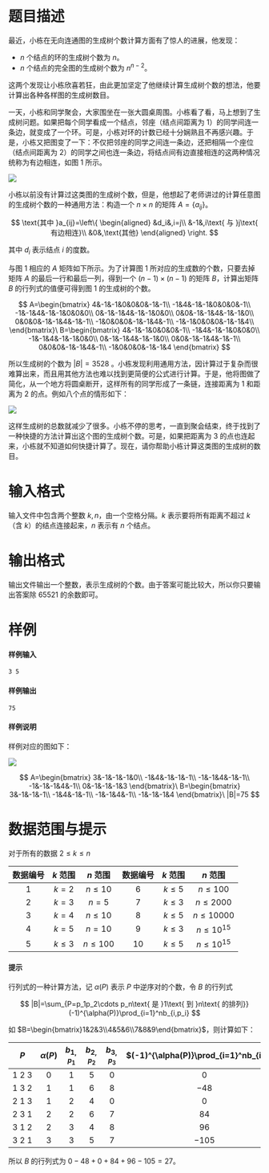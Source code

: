 
# 题目描述

最近，小栋在无向连通图的生成树个数计算方面有了惊人的进展，他发现：

- $n$ 个结点的环的生成树个数为 $n$。
- $n$ 个结点的完全图的生成树个数为 $n^{n-2}$。

这两个发现让小栋欣喜若狂，由此更加坚定了他继续计算生成树个数的想法，他要计算出各种各样图的生成树数目。

一天，小栋和同学聚会，大家围坐在一张大圆桌周围。小栋看了看，马上想到了生成树问题。如果把每个同学看成一个结点，邻座（结点间距离为 $1$）的同学间连一条边，就变成了一个环。可是，小栋对环的计数已经十分娴熟且不再感兴趣。于是，小栋又把图变了一下：不仅把邻座的同学之间连一条边，还把相隔一个座位（结点间距离为 $2$）的同学之间也连一条边，将结点间有边直接相连的这两种情况统称为有边相连，如图 $1$ 所示。

![](/source/guoj/1257/img/aHR0cHM6Ly9pLmxvbGkubmV0LzIwMTkvMDYvMjQvNWQxMDExNWYzZWM1ZDQ2MjM3LnBuZw==.png)

小栋以前没有计算过这类图的生成树个数，但是，他想起了老师讲过的计算任意图的生成树个数的一种通用方法：构造一个 $n\times n$ 的矩阵 $A=\{a_{ij}\}$。

$$
\text{其中 }a_{ij}=\left\{
\begin{aligned}
&d_i&,i=j\\
&-1&,i\text{ 与 }j\text{ 有边相连}\\
&0&,\text{其他}
\end{aligned}
\right.
$$

其中 $d_i$ 表示结点 $i$ 的度数。

与图 $1$ 相应的 $A$ 矩阵如下所示。为了计算图 $1$ 所对应的生成数的个数，只要去掉矩阵 $A$ 的最后一行和最后一列，得到一个 $(n-1)\times (n-1)$ 的矩阵 $B$，计算出矩阵 $B$ 的行列式的值便可得到图 $1$ 的生成树的个数。

$$
A=\begin{bmatrix}
4&-1&-1&0&0&0&-1&-1\\
-1&4&-1&-1&0&0&0&-1\\
-1&-1&4&-1&-1&0&0&0\\
0&-1&-1&4&-1&-1&0&0\\
0&0&-1&-1&4&-1&-1&0\\
0&0&0&-1&-1&4&-1&-1\\
-1&0&0&0&-1&-1&4&-1\\
-1&-1&0&0&0&-1&-1&4\\
\end{bmatrix}\ 
B=\begin{bmatrix}
4&-1&-1&0&0&0&-1\\
-1&4&-1&-1&0&0&0\\
-1&-1&4&-1&-1&0&0\\
0&-1&-1&4&-1&-1&0\\
0&0&-1&-1&4&-1&-1\\
0&0&0&-1&-1&4&-1\\
-1&0&0&0&-1&-1&4
\end{bmatrix}
$$

所以生成树的个数为 $|B|=3528$ 。小栋发现利用通用方法，因计算过于复杂而很难算出来，而且用其他方法也难以找到更简便的公式进行计算。于是，他将图做了简化，从一个地方将圆桌断开，这样所有的同学形成了一条链，连接距离为 $1$ 和距离为 $2$ 的点。例如八个点的情形如下：

![](/source/guoj/1257/img/aHR0cHM6Ly9pLmxvbGkubmV0LzIwMTkvMDYvMjQvNWQxMDEzNDc0NDg2MjY0NjM5LnBuZw==.png)

这样生成树的总数就减少了很多。小栋不停的思考，一直到聚会结束，终于找到了一种快捷的方法计算出这个图的生成树个数。可是，如果把距离为 $3$ 的点也连起来，小栋就不知道如何快捷计算了。现在，请你帮助小栋计算这类图的生成树的数目。


# 输入格式

输入文件中包含两个整数 $k,n$，由一个空格分隔。$k$ 表示要将所有距离不超过 $k$（含 $k$）的结点连接起来，$n$ 表示有 $n$ 个结点。

# 输出格式

输出文件输出一个整数，表示生成树的个数。由于答案可能比较大，所以你只要输出答案除 $65521$ 的余数即可。

# 样例

#### 样例输入
```plain
3 5
```
#### 样例输出
```plain
75
```
#### 样例说明

样例对应的图如下：

![](/source/guoj/1257/img/aHR0cHM6Ly9pLmxvbGkubmV0LzIwMTkvMDYvMjQvNWQxMDEzZGYyZjM5ZTUxMTYyLnBuZw==.png)

$$
A=\begin{bmatrix}
3&-1&-1&-1&0\\
-1&4&-1&-1&-1\\
-1&-1&4&-1&-1\\
-1&-1&-1&4&-1\\
0&-1&-1&-1&3
\end{bmatrix}\ 
B=\begin{bmatrix}
3&-1&-1&-1\\
-1&4&-1&-1\\
-1&-1&4&-1\\
-1&-1&-1&4
\end{bmatrix}\ 
|B|=75
$$

# 数据范围与提示

对于所有的数据 $2\le k\le n$

|数据编号|$k$ 范围|$n$ 范围|数据编号|$k$ 范围|$n$ 范围|
|:-:|:-:|:-:|:-:|:-:|:-:|
|$1$|$k=2$|$n\le 10$|$6$|$k\le 5$|$n\le 100$|
|$2$|$k=3$|$n=5$|$7$|$k\le 3$|$n\le 2000$|
|$3$|$k=4$|$n\le 10$|$8$|$k\le 5$|$n\le 10000$|
|$4$|$k=5$|$n=10$|$9$|$k\le 3$|$n\le 10^{15}$|
|$5$|$k\le 3$|$n\le 100$|$10$|$k\le 5$|$n\le 10^{15}$|

#### 提示

行列式的一种计算方法，记 $\alpha(P)$ 表示 $P$ 中逆序对的个数，令 $B$ 的行列式

$$
|B|=\sum_{P=p_1p_2\cdots p_n\text{ 是 }1\text{ 到 }n\text{ 的排列}}(-1)^{\alpha(P)}\prod_{i=1}^nb_{i,p_i}
$$

如 $B=\begin{bmatrix}1&2&3\\4&5&6\\7&8&9\end{bmatrix}$，则计算如下：

|$P$|$\alpha(P)$|$b_{1,p_1}$|$b_{2,p_2}$|$b_{3,p_3}$|$(-1)^{\alpha(P)}\prod_{i=1}^nb_{i,p_i}$|
|:-:|:-:|:-:|:-:|:-:|:-:|
|$1\ 2\ 3$|$0$|$1$|$5$|$0$<!---->|$0$|
|$1\ 3\ 2$|$1$|$1$<!---->|$6$|$8$|$-48$|
|$2\ 1\ 3$|$1$<!---->|$2$|$4$|$0$|$0$<!---->|
|$2\ 3\ 1$|$2$|$2$<!---->|$6$|$7$|$84$|
|$3\ 1\ 2$|$2$<!---->|$3$|$4$|$8$|$96$|
|$3\ 2\ 1$|$3$|$3$<!---->|$5$|$7$|$-105$|

所以 $B$ 的行列式为 $0-48+0+84+96-105=27$。

